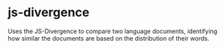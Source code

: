 # js-divergence
Uses the JS-Divergence to compare two language documents, identifying how similar the documents are based on the distribution of their words.
